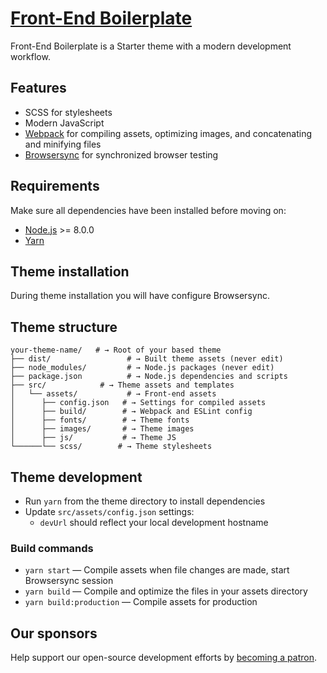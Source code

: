 # [Front-End Boilerplate](https://bluewebteam.com/frontend-boilerplate/)

Front-End Boilerplate is a Starter theme with a modern development workflow.

## Features

* SCSS for stylesheets
* Modern JavaScript
* [Webpack](https://webpack.github.io/) for compiling assets, optimizing images, and concatenating and minifying files
* [Browsersync](http://www.browsersync.io/) for synchronized browser testing

## Requirements

Make sure all dependencies have been installed before moving on:

* [Node.js](http://nodejs.org/) >= 8.0.0
* [Yarn](https://yarnpkg.com/en/docs/install)

## Theme installation

During theme installation you will have configure Browsersync.

## Theme structure

```shell
your-theme-name/   # → Root of your based theme
├── dist/                 # → Built theme assets (never edit)
├── node_modules/         # → Node.js packages (never edit)
├── package.json          # → Node.js dependencies and scripts
├── src/            # → Theme assets and templates
│   └── assets/           # → Front-end assets
│      ├── config.json   # → Settings for compiled assets
│      ├── build/        # → Webpack and ESLint config
│      ├── fonts/        # → Theme fonts
│      ├── images/       # → Theme images
│      ├── js/           # → Theme JS
└──────└── scss/        # → Theme stylesheets
```

## Theme development

* Run `yarn` from the theme directory to install dependencies
* Update `src/assets/config.json` settings:
  * `devUrl` should reflect your local development hostname

### Build commands

* `yarn start` — Compile assets when file changes are made, start Browsersync session
* `yarn build` — Compile and optimize the files in your assets directory
* `yarn build:production` — Compile assets for production

## Our sponsors

Help support our open-source development efforts by [becoming a patron](https://www.patreon.com/bluewebteam).